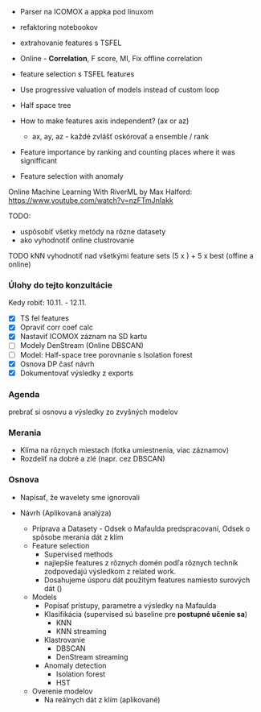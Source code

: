 
- Parser na ICOMOX a appka pod linuxom
- refaktoring notebookov
- extrahovanie features s TSFEL
- Online - **Correlation**, F score, MI, Fix offline correlation
- feature selection s TSFEL features
- Use progressive valuation of models instead of custom loop
- Half space tree

- How to make features axis independent? (ax or az)
	- ax, ay, az - každé zvlášť oskórovať a ensemble / rank
- Feature importance by ranking and counting places where it was signifficant
- Feature selection with anomaly


Online Machine Learning With RiverML by Max Halford: https://www.youtube.com/watch?v=nzFTmJnIakk

TODO:
- uspôsobiť všetky metódy na rôzne datasety
- ako vyhodnotiť online clustrovanie


TODO kNN vyhodnotiť nad všetkými feature sets (5 x ) + 5 x best (offine a online)

### Úlohy do tejto konzultácie

Kedy robiť: 10.11. - 12.11.

- [x] TS fel features
- [x] Opraviť corr coef calc
- [x] Nastaviť ICOMOX záznam na SD kartu
- [ ] Modely DenStream (Online DBSCAN)
- [ ] Model: Half-space tree porovnanie s Isolation forest
- [x] Osnova DP časť návrh
- [x] Dokumentovať výsledky z exports

### Agenda
prebrať si osnovu a výsledky zo zvyšných modelov

### Merania
- Klíma na rôznych miestach (fotka umiestnenia, viac záznamov)
- Rozdeliť na dobré a zlé (napr. cez DBSCAN)

### Osnova
- Napísať, že wavelety sme ignorovali

- Návrh (Aplikovaná analýza)
	- Príprava  a Datasety - Odsek o Mafaulda predspracovaní, Odsek o spôsobe merania dát z klím
	- Feature selection 
		- Supervised methods
		- najlepšie features z rôznych domén podľa rôznych techník zodpovedajú výsledkom z related work. 
		- Dosahujeme úsporu dát použitým features namiesto surových dát ()
	-  Models
		- Popísať prístupy, parametre a výsledky na Mafaulda
		- Klasifikácia (supervised sú baseline pre **postupné učenie sa**)
			- KNN
			- KNN streaming
		- Klastrovanie
			- DBSCAN
			- DenStream streaming
		- Anomaly detection
			- Isolation forest
			- HST
	- Overenie modelov
		- Na reálnych dát z klím (aplikované)